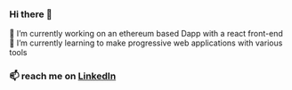 ### Hi there 👋

<!--
**DrorTsky/DrorTsky** is a ✨ _special_ ✨ repository because its `README.md` (this file) appears on your GitHub profile.

Here are some ideas to get you started:

- 🔭 I’m currently working on ...
- 🌱 I’m currently learning ...
- 👯 I’m looking to collaborate on ...
- 🤔 I’m looking for help with ...
- 💬 Ask me about ...
- 📫 How to reach me: ...
- 😄 Pronouns: ...
- ⚡ Fun fact: ...
-->
🔭 I’m currently working on an ethereum based Dapp with a react front-end <br>
🌱 I’m currently learning to make progressive web applications with various tools
### 📫 reach me on [LinkedIn](https://www.linkedin.com/in/dror-tartakovsky/) 
